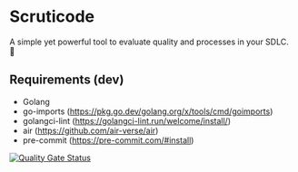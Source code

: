 # Scruticode
A simple yet powerful tool to evaluate quality and processes in your SDLC. 🚀

## Requirements (dev)

- Golang
- go-imports (https://pkg.go.dev/golang.org/x/tools/cmd/goimports)
- golangci-lint (https://golangci-lint.run/welcome/install/)
- air (https://github.com/air-verse/air)
- pre-commit (https://pre-commit.com/#install)

[![Quality Gate Status](https://sonarcloud.io/api/project_badges/measure?project=jd-apprentice_Scruticode&metric=alert_status)](https://sonarcloud.io/summary/new_code?id=jd-apprentice_Scruticode)
